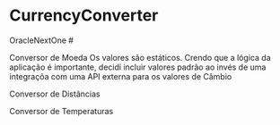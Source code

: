 # CurrencyConverter
  OracleNextOne #

  Conversor de Moeda
  Os valores são estáticos. Crendo que a lógica
  da aplicação é importante, decidi incluir valores
  padrão ao invés de uma integraçõa com uma API externa
  para os valores de Câmbio

  Conversor de Distâncias

  Conversor de Temperaturas
